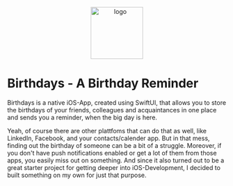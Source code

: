 <p align="center">
<img width="120" alt="logo" src="https://user-images.githubusercontent.com/46966275/147852185-4a98905c-f8f8-47a2-a6dc-c954f764bb8b.png">
</p>

# Birthdays - A Birthday Reminder

Birthdays is a native iOS-App, created using SwiftUI, that allows you to store the birthdays of your friends, colleagues and acquaintances in one place and sends you a reminder, when the big day is here. 

Yeah, of course there are other plattfoms that can do that as well, like LinkedIn, Facebook, and your contacts/calender app. But in that mess, finding out the birthday of someone can be a bit of a struggle. Moreover, if you don't have push notifications enabled or get a lot of them from those apps, you easily miss out on something. And since it also turned out to be a great starter project for getting deeper into iOS-Development, I decided to built something on my own for just that purpose.
